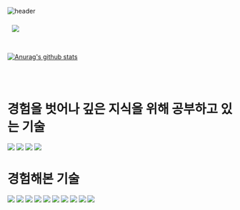![header](https://capsule-render.vercel.app/api?type=waving&color=auto&height=300&section=header&text=Hongdosan's%20Github&fontSize=77&animation=fadeIn&fontAlignY=38&desc=Welcome!&descAlignY=51&descAlign=62)
<div>
    <h3>
        <a href="https://hongdosan.tistory.com/">
            <img 
                 src="http://img.shields.io/badge/- 기술 블로그 : 개발을 DAMDA -6DB33F?style=for-the-badge&logo=Github&link=https://hongdosan.tistory.com/"
                style="height : auto; weignt : 100px; margin-left : 10px; margin-right : 10px;"/>        
        </a> 
    </h3>
</div> <br />
  
[![Anurag's github stats](https://github-readme-stats.vercel.app/api?username=HyuckJuneHong&show_icons=true&theme=graywhite)](https://github.com/HyuckJuneHong/github-readme-stats)

<br /><br />

<div><h1>경험을 벗어나 깊은 지식을 위해 공부하고 있는 기술</h1></div>
<p>
<img src="https://img.shields.io/badge/Java-007396?style=for-the-badge&logo=Java&logoColor=white"/></a>
<img src="https://img.shields.io/badge/Spring Boot-2DB33F?style=for-the-badge&logo=SpringBoot&logoColor=white"/></a>
<img src="https://img.shields.io/badge/Spring Data JPA-81B81A?style=for-the-badge&logo=Spring&logoColor=white"/></a>
<img src="https://img.shields.io/badge/Spring Security & JWT-61DAFB?style=for-the-badge&logo=a&logoColor=white"/></a>
</p>
<div><h1>경험해본 기술</h1></div>
<p>
<img src="https://img.shields.io/badge/MySQL-4479A1?style=for-the-badge&logo=MySQL&logoColor=white"/></a> 
<img src="https://img.shields.io/badge/Redis-7F52FF?style=for-the-badge"/></a> 
<img src="https://img.shields.io/badge/QueryDSL-7E4DD2?style=for-the-badge&logo=a&logoColor=white"/></a> 
<img src="https://img.shields.io/badge/Spring Cloud-61DAFB?style=for-the-badge"/></a> 
<img src="https://img.shields.io/badge/Amazon AWS-FF9900?style=for-the-badge"/></a> 
<img src="https://img.shields.io/badge/Jenkins-DC382D?style=for-the-badge"/></a> 
<img src="https://img.shields.io/badge/Docker-61DAFB?style=for-the-badge"/></a>
<img src="https://img.shields.io/badge/RabbitMQ-7F12FF?style=for-the-badge"/></a> 
<img src="https://img.shields.io/badge/Kafka-CC9808?style=for-the-badge"/></a> 
<img src="https://img.shields.io/badge/spring batch-FF9900?style=for-the-badge"/></a>
</p>
<br /><br />

<!--
<p><img  src="https://github-readme-stats.vercel.app/api/top-langs?username=HyuckJuneHong&show_icons=true&locale=en&layout=compact" alt="HyuckJuneHong" /></p>

**HyuckJuneHong/HyuckJuneHong** is a ✨ _special_ ✨ repository because its `README.md` (this file) appears on your GitHub profile.

Here are some ideas to get you started:

- 🔭 I’m currently working on ...
- 🌱 I’m currently learning ...
- 👯 I’m looking to collaborate on ...
- 🤔 I’m looking for help with ...
- 💬 Ask me about ...
- 📫 How to reach me: ...
- 😄 Pronouns: ...
- ⚡ Fun fact: ...
-->
